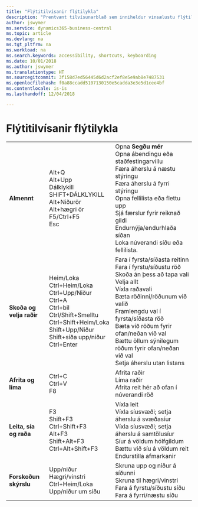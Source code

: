 ```yaml
---
title: "Flýtitilvísanir flýtilykla"
description: "Prentvænt tilvísunarblað sem inniheldur vinsælustu flýtilyklana."
author: jswymer
ms.service: dynamics365-business-central
ms.topic: article
ms.devlang: na
ms.tgt_pltfrm: na
ms.workload: na
ms.search.keywords: accessibility, shortcuts, keyboarding
ms.date: 10/01/2018
ms.author: jswymer
ms.translationtype: HT
ms.sourcegitcommit: 3f158d7ed56445d6d2acf2ef8e5e9ab8e7487531
ms.openlocfilehash: f0a88ccadd5107130150e5cadda3e3e5d1cee4bf
ms.contentlocale: is-is
ms.lasthandoff: 12/04/2018

---
```


# <a name="keyboard-shortcuts-quick-reference"></a>Flýtitilvísanir flýtilykla

||||  
|----------------|-----------|----------------|
|**Almennt**|Alt+Q<br />Alt+Upp<br />Dálklykill<br />SHIFT+DÁLKLYKILL<br />Alt+Niðurör<br />Alt+hægri ör<br />F5/Ctrl+F5<br />Esc|Opna **Segðu mér**<br />Opna ábendingu eða staðfestingarvillu<br />Færa áherslu á næstu stýringu<br />Færa áherslu á fyrri stýringu<br />Opna fellilista eða flettu upp<br />Sjá færslur fyrir reiknað gildi<br />Endurnýja/endurhlaða síðan<br />Loka núverandi síðu eða fellilista.|
|**Skoða og velja raðir**| Heim/Loka<br />Ctrl+Heim/Loka <br />Ctrl+Upp/Niður<br />Ctrl+A <br />Ctrl+bil<br />Ctrl/Shift+Smelltu<br />Ctrl+Shift+Heim/Loka<br />Shift+Upp/Niður<br />Shift+síða upp/niður<br />Ctrl+Enter| Fara í fyrsta/síðasta reitinn<br />Fara í fyrstu/síðustu röð<br />Skoða án þess að tapa vali<br />Velja allt<br />Víxla raðavali<br /> Bæta röðinni/röðunum við valið<br />Framlengdu val í fyrsta/síðasta röð<br />Bæta við röðum fyrir ofan/neðan við val<br />Bættu öllum sýnilegum röðum fyrir ofan/neðan við val<br />Setja áherslu utan listans|
|**Afrita og líma**|Ctrl+C<br />Ctrl+V<br />F8|Afrita raðir<br />Líma raðir<br />Afrita reit hér að ofan í núverandi röð|
|**Leita, sía og raða**|F3<br />Shift+F3<br />Ctrl+Shift+F3<br />Alt+F3<br />Shift+Alt+F3<br />Ctrl+Alt+Shift+F3|Víxla leit<br />Víxla síusvæði; setja áherslu á svæðasíur<br />Víxla síusvæði; setja áherslu á samtölusíur<br />Síur á völdum hólfgildum<br />Bættu við síu á völdum reit<br />Endurstilla afmarkanir|
|**Forskoðun skýrslu**|Upp/niður<br />Hægri/vinstri<br />Ctrl+Heim/Loka<br />Upp/niður um síðu|Skruna upp og niður á síðunni<br />Skruna til hægri/vinstri <br />Fara á fyrstu/síðustu síðu<br />Fara á fyrri/næstu síðu|

